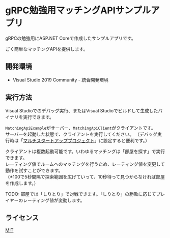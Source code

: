 # gRPC勉強用マッチングAPIサンプルアプリ
gRPCの勉強用にASP.NET Coreで作成したサンプルアプリです。

ごく簡単なマッチングAPIを提供します。

## 開発環境
* Visual Studio 2019 Community - 統合開発環境

## 実行方法
Visual Studioでのデバッグ実行、またはVisual Studioでビルドして生成したバイナリを実行できます。

`MatchingApiExample`がサーバー、`MatchingApiClient`がクライアントです。  
サーバーを起動した状態で、クライアントを実行してください。
（デバッグ実行時は「[マルチスタートアッププロジェクト](https://docs.microsoft.com/ja-jp/visualstudio/ide/how-to-set-multiple-startup-projects?view=vs-2019)」に設定すると便利です。）

クライアントは複数起動可能です。いわゆるマッチングは「部屋を探す」で実行できます。  
レーティング値でルームへのマッチングを行うため、レーティング値を変更して動作を試すことができます。  
（±100で5秒間隔で探索範囲を広げていって、10秒待って見つからなければ部屋を作成します。）

TODO: 部屋では「しりとり」で対戦できます。「しりとり」の勝敗に応じてプレイヤーのレーティング値が変動します。

## ライセンス
[MIT](https://github.com/ktanakaj/MatchingApiExample/blob/master/LICENSE)
